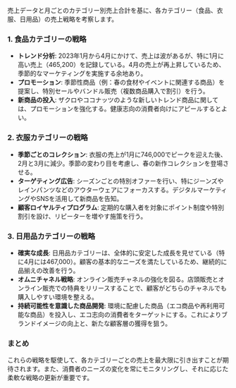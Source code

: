 売上データと月ごとのカテゴリー別売上合計を基に、各カテゴリー（食品、衣服、日用品）の売上戦略を考察します。

### 1. **食品カテゴリーの戦略**
- **トレンド分析**: 2023年1月から4月にかけて、売上は波があるが、特に1月に高い売上（465,200）を記録している。4月の売上が再上昇しているため、季節的なマーケティングを実施する余地あり。
- **プロモーション**: 季節性商品（例：春の食材やイベントに関連する商品）を提案し、特別セールやバンドル販売（複数商品購入で割引）を行う。
- **新商品の投入**: ザクロやココナッツのような新しいトレンド商品に関しては、プロモーションを強化する。健康志向の消費者向けにアピールするとよい。
  
### 2. **衣服カテゴリーの戦略**
- **季節ごとのコレクション**: 衣服の売上が1月に746,000でピークを迎えた後、2月と3月に減少。季節の変わり目を考慮し、春の新作コレクションを登場させる。
- **ターゲティング広告**: シーズンごとの特別オファーを行い、特にジーンズやレインパンツなどのアウターウェアにフォーカスする。デジタルマーケティングやSNSを活用して新商品を告知。
- **顧客ロイヤルティプログラム**: 定期的な購入者を対象にポイント制度や特別割引を設け、リピーターを増やす施策を行う。
  
### 3. **日用品カテゴリーの戦略**
- **確実な成長**: 日用品カテゴリーは、全体的に安定した成長を見せている（特に4月には467,000）。顧客の基本的なニーズを満たしているため、継続的に品揃えの改善を行う。
- **オムニチャネル戦略**: オンライン販売チャネルの強化を図る。店頭販売とオンライン販売での特典をリリースすることで、顧客がどちらのチャネルでも購入しやすい環境を整える。
- **持続可能性を意識した商品開発**: 環境に配慮した商品（エコ商品や再利用可能な商品）を投入し、エコ志向の消費者をターゲットにする。これによりブランドイメージの向上と、新たな顧客層の獲得を狙う。

### まとめ
これらの戦略を駆使して、各カテゴリーごとの売上を最大限に引き出すことが期待されます。また、消費者のニーズの変化を常にモニタリングし、それに応じた柔軟な戦略の更新が重要です。